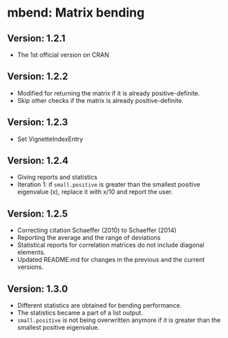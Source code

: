 # mbend: Matrix bending

## Version: 1.2.1

* The 1st official version on CRAN

## Version: 1.2.2

* Modified for returning the matrix if it is already positive-definite.
* Skip other checks if the matrix is already positive-definite.

## Version: 1.2.3

* Set VignetteIndexEntry

## Version: 1.2.4

* Giving reports and statistics
* Iteration 1: if `small.positive` is greater than the smallest positive eigenvalue (x), replace it with x/10 and report the user.

## Version: 1.2.5

* Correcting citation Schaeffer (2010) to Schaeffer (2014)
* Reporting the average and the range of deviations
* Statistical reports for correlation matrices do not include diagonal elements.
* Updated README.md for changes in the previous and the current versions.

## Version: 1.3.0

* Different statistics are obtained for bending performance.
* The statistics became a part of a list output.
* `small.positive` is not being overwritten anymore if it is greater than the smallest positive eigenvalue.
